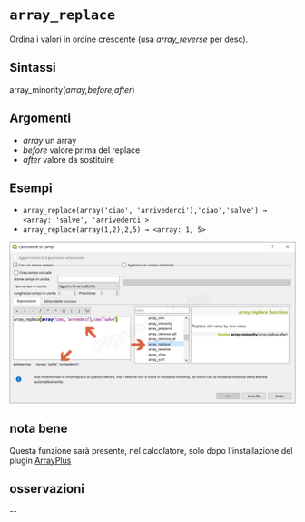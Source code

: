 # `array_replace`

Ordina i valori in ordine crescente (usa _array_reverse_ per desc).

## Sintassi

array_minority(_array,before,after_)

## Argomenti

* _array_ un array
* _before_ valore prima del replace
* _after_ valore da sostituire

## Esempi

* `array_replace(array('ciao', 'arrivederci'),'ciao','salve') → <array: 'salve', 'arrivederci'>`
* `array_replace(array(1,2),2,5) → <array: 1, 5>`

![](/img/arrays/array_replace/array_replace1.png)

## nota bene

Questa funzione sarà presente, nel calcolatore, solo dopo l'installazione del plugin [ArrayPlus](https://framagit.org/jbdesbas/arrayPlus)

## osservazioni

--
